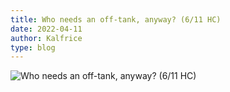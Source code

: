 ```yaml
---
title: Who needs an off-tank, anyway? (6/11 HC)
date: 2022-04-11
author: Kalfrice
type: blog
---
```


![Who needs an off-tank, anyway? (6/11 HC)](/posts/2022-04-11/WoWScrnShot_041022_195316.jpg)
<!--more-->
